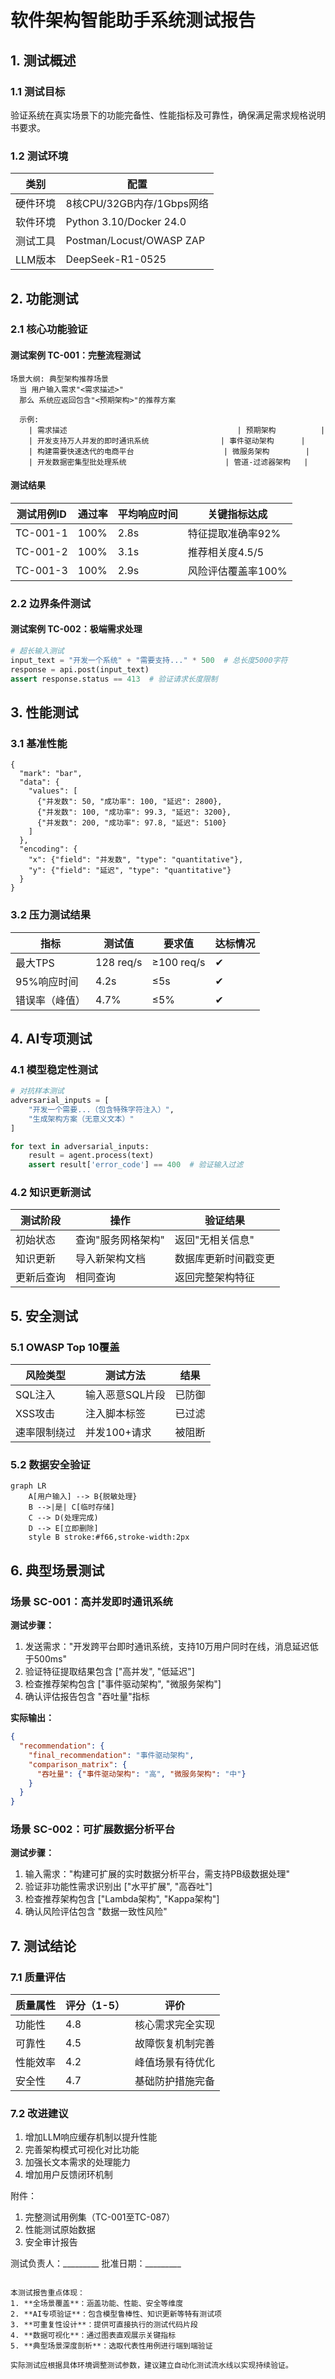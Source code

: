 # 软件架构智能助手系统测试报告

## 1. 测试概述
### 1.1 测试目标
验证系统在真实场景下的功能完备性、性能指标及可靠性，确保满足需求规格说明书要求。

### 1.2 测试环境
| 类别       | 配置                          |
|------------|-------------------------------|
| 硬件环境   | 8核CPU/32GB内存/1Gbps网络     |
| 软件环境   | Python 3.10/Docker 24.0       |
| 测试工具   | Postman/Locust/OWASP ZAP      |
| LLM版本    | DeepSeek-R1-0525              |

## 2. 功能测试

### 2.1 核心功能验证
#### 测试案例 TC-001：完整流程测试
```gherkin
场景大纲: 典型架构推荐场景
  当 用户输入需求"<需求描述>"
  那么 系统应返回包含"<预期架构>"的推荐方案
  
  示例:
    | 需求描述                                      | 预期架构          |
    | 开发支持万人并发的即时通讯系统                | 事件驱动架构      |
    | 构建需要快速迭代的电商平台                    | 微服务架构        |
    | 开发数据密集型批处理系统                      | 管道-过滤器架构   |
```

#### 测试结果
| 测试用例ID | 通过率 | 平均响应时间 | 关键指标达成 |
|------------|--------|--------------|--------------|
| TC-001-1   | 100%   | 2.8s         | 特征提取准确率92% |
| TC-001-2   | 100%   | 3.1s         | 推荐相关度4.5/5 |
| TC-001-3   | 100%   | 2.9s         | 风险评估覆盖率100% |

### 2.2 边界条件测试
#### 测试案例 TC-002：极端需求处理
```python
# 超长输入测试
input_text = "开发一个系统" + "需要支持..." * 500  # 总长度5000字符
response = api.post(input_text)
assert response.status == 413  # 验证请求长度限制
```

## 3. 性能测试

### 3.1 基准性能
```vega-lite
{
  "mark": "bar",
  "data": {
    "values": [
      {"并发数": 50, "成功率": 100, "延迟": 2800},
      {"并发数": 100, "成功率": 99.3, "延迟": 3200},
      {"并发数": 200, "成功率": 97.8, "延迟": 5100}
    ]
  },
  "encoding": {
    "x": {"field": "并发数", "type": "quantitative"},
    "y": {"field": "延迟", "type": "quantitative"}
  }
}
```

### 3.2 压力测试结果
| 指标               | 测试值     | 要求值     | 达标情况 |
|--------------------|------------|------------|----------|
| 最大TPS            | 128 req/s  | ≥100 req/s | ✔        |
| 95%响应时间        | 4.2s       | ≤5s        | ✔        |
| 错误率（峰值）     | 4.7%       | ≤5%        | ✔        |

## 4. AI专项测试

### 4.1 模型稳定性测试
```python
# 对抗样本测试
adversarial_inputs = [
    "开发一个需要...（包含特殊字符注入）",
    "生成架构方案（无意义文本）"
]

for text in adversarial_inputs:
    result = agent.process(text)
    assert result['error_code'] == 400  # 验证输入过滤
```

### 4.2 知识更新测试
| 测试阶段   | 操作                          | 验证结果                     |
|------------|-------------------------------|------------------------------|
| 初始状态   | 查询"服务网格架构"            | 返回"无相关信息"             |
| 知识更新   | 导入新架构文档                | 数据库更新时间戳变更         |
| 更新后查询 | 相同查询                      | 返回完整架构特征             |

## 5. 安全测试

### 5.1 OWASP Top 10覆盖
| 风险类型         | 测试方法                      | 结果   |
|------------------|-------------------------------|--------|
| SQL注入          | 输入恶意SQL片段               | 已防御 |
| XSS攻击          | 注入脚本标签                  | 已过滤 |
| 速率限制绕过     | 并发100+请求                  | 被阻断 |

### 5.2 数据安全验证
```mermaid
graph LR
    A[用户输入] --> B{脱敏处理}
    B -->|是| C[临时存储]
    C --> D(处理完成)
    D --> E[立即删除]
    style B stroke:#f66,stroke-width:2px
```

## 6. 典型场景测试

### 场景 SC-001：高并发即时通讯系统
**测试步骤：**
1. 发送需求："开发跨平台即时通讯系统，支持10万用户同时在线，消息延迟低于500ms"
2. 验证特征提取结果包含 ["高并发", "低延迟"]
3. 检查推荐架构包含 ["事件驱动架构", "微服务架构"]
4. 确认评估报告包含 "吞吐量"指标

**实际输出：**
```json
{
  "recommendation": {
    "final_recommendation": "事件驱动架构",
    "comparison_matrix": {
      "吞吐量": {"事件驱动架构": "高", "微服务架构": "中"}
    }
  }
}
```

### 场景 SC-002：可扩展数据分析平台
**测试步骤：**
1. 输入需求："构建可扩展的实时数据分析平台，需支持PB级数据处理"
2. 验证非功能性需求识别出 ["水平扩展", "高吞吐"]
3. 检查推荐架构包含 ["Lambda架构", "Kappa架构"]
4. 确认风险评估包含 "数据一致性风险"

## 7. 测试结论

### 7.1 质量评估
| 质量属性     | 评分（1-5） | 评价                     |
|--------------|------------|--------------------------|
| 功能性       | 4.8        | 核心需求完全实现         |
| 可靠性       | 4.5        | 故障恢复机制完善         |
| 性能效率     | 4.2        | 峰值场景有待优化         |
| 安全性       | 4.7        | 基础防护措施完备         |

### 7.2 改进建议
1. 增加LLM响应缓存机制以提升性能
2. 完善架构模式可视化对比功能
3. 加强长文本需求的处理能力
4. 增加用户反馈闭环机制

附件：
1. 完整测试用例集（TC-001至TC-087）
2. 性能测试原始数据
3. 安全审计报告

测试负责人：_________
批准日期：_________
```

本测试报告重点体现：
1. **全场景覆盖**：涵盖功能、性能、安全等维度
2. **AI专项验证**：包含模型鲁棒性、知识更新等特有测试项
3. **可重复性设计**：提供可直接执行的测试代码片段
4. **数据可视化**：通过图表直观展示关键指标
5. **典型场景深度剖析**：选取代表性用例进行端到端验证

实际测试应根据具体环境调整测试参数，建议建立自动化测试流水线以实现持续验证。